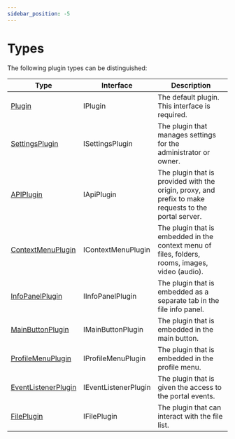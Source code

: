 ```yaml
---
sidebar_position: -5
---
```


# Types

The following plugin types can be distinguished:

| Type                                                | Interface            | Description                                                                                           |
| --------------------------------------------------- | -------------------- | ----------------------------------------------------------------------------------------------------- |
| [Plugin](plugin.md)                           | IPlugin              | The default plugin. This interface is required.                                                       |
| [SettingsPlugin](settingsplugin.md)           | ISettingsPlugin      | The plugin that manages settings for the administrator or owner.                                      |
| [APIPlugin](apiplugin.md)                     | IApiPlugin           | The plugin that is provided with the origin, proxy, and prefix to make requests to the portal server. |
| [ContextMenuPlugin](contextmenuplugin.md)     | IContextMenuPlugin   | The plugin that is embedded in the context menu of files, folders, rooms, images, video (audio).      |
| [InfoPanelPlugin](infopanelplugin.md)         | IInfoPanelPlugin     | The plugin that is embedded as a separate tab in the file info panel.                                 |
| [MainButtonPlugin](mainbuttonplugin.md)       | IMainButtonPlugin    | The plugin that is embedded in the main button.                                                       |
| [ProfileMenuPlugin](profilemenuplugin.md)     | IProfileMenuPlugin   | The plugin that is embedded in the profile menu.                                                      |
| [EventListenerPlugin](eventlistenerplugin.md) | IEventListenerPlugin | The plugin that is given the access to the portal events.                                             |
| [FilePlugin](fileplugin.md)                   | IFilePlugin          | The plugin that can interact with the file list.                                                      |

